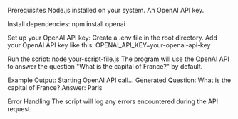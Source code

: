 Prerequisites
Node.js installed on your system.
An OpenAI API key.

Install dependencies:
npm install openai

Set up your OpenAI API key:
Create a .env file in the root directory.
Add your OpenAI API key like this:
OPENAI_API_KEY=your-openai-api-key

Run the script:
node your-script-file.js
The program will use the OpenAI API to answer the question "What is the capital of France?" by default.

Example Output:
Starting OpenAI API call...
Generated Question: What is the capital of France?
Answer: Paris

Error Handling
The script will log any errors encountered during the API request.
